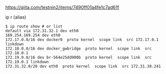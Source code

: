 https://qiita.com/testnin2/items/7490ff01a4fe1c7ad61f


ip r (alias)
```
$ ip route show # or list
default via 172.31.32.1 dev eth0
169.254.169.254 dev eth0
172.17.0.0/16 dev docker0  proto kernel  scope link  src 172.17.0.1 linkdown
172.18.0.0/16 dev docker_gwbridge  proto kernel  scope link  src 172.18.0.1
172.19.0.0/16 dev br-564e25dd900b  proto kernel  scope link  src 172.19.0.1 linkdown
172.31.32.0/20 dev eth0  proto kernel  scope link  src 172.31.38.241
```

